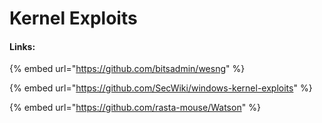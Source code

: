 # Kernel Exploits

#### Links: 

{% embed url="https://github.com/bitsadmin/wesng" %}

{% embed url="https://github.com/SecWiki/windows-kernel-exploits" %}

{% embed url="https://github.com/rasta-mouse/Watson" %}





